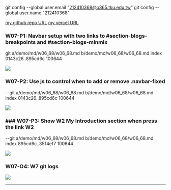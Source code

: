 git config --global user.email "212410368@o365.tku.edu.tw"
git config --global user.name "212410368"

[my github repo URL](https://github.com/github212410368/1121-sweb-demo-212410368)
[my vercel URL](http://127.0.0.1:5500/dev/index.html)

### W07-P1: Navbar setup with two links to #section-blogs-breakpoints and #section-blogs-minmix

git a/demo/md/w06_68/w06_68.md b/demo/md/w06_68/w06_68.md
index 0143c26..895cd6c 100644

![](w06-p1.png)

### W07-P2: Use js to control when to add or remove .navbar-fixed

--git a/demo/md/w06_68/w06_68.md b/demo/md/w06_68/w06_68.md
index 0143c26..895cd6c 100644

![](w06-p2.png)

### ### W07-P3: Show W2 My Introduction section when press the link W2

--git a/demo/md/w06_68/w06_68.md b/demo/md/w06_68/w06_68.md
index 895cd6c..3514ef7 100644

![](w06-p3.png)

### W07-O4: W7 git logs

![](w06-p4.png)

---
